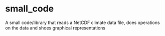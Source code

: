 # small_code
A small code/library that reads a NetCDF climate data file, does operations on the data and shoes graphical representations
